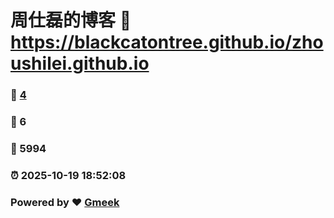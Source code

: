 # 周仕磊的博客 :link: https://blackcatontree.github.io/zhoushilei.github.io 
### :page_facing_up: [4](https://blackcatontree.github.io/zhoushilei.github.io/tag.html) 
### :speech_balloon: 6 
### :hibiscus: 5994 
### :alarm_clock: 2025-10-19 18:52:08 
### Powered by :heart: [Gmeek](https://github.com/Meekdai/Gmeek)
